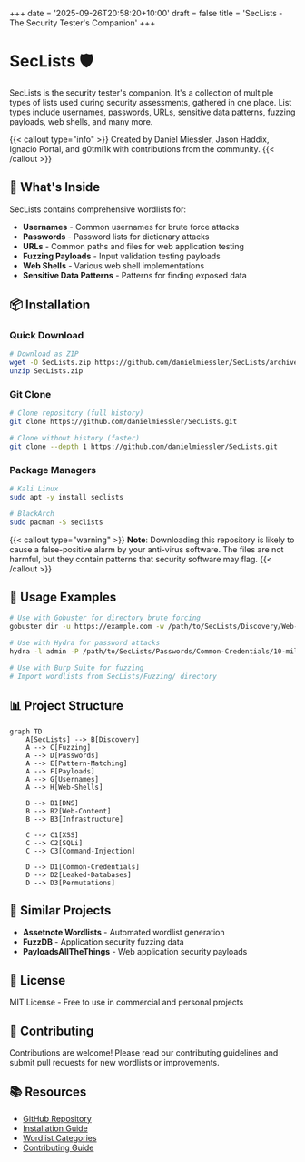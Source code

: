 +++
date = '2025-09-26T20:58:20+10:00'
draft = false
title = 'SecLists - The Security Tester\'s Companion'
+++

# SecLists 🛡️

SecLists is the security tester's companion. It's a collection of multiple types of lists used during security assessments, gathered in one place. List types include usernames, passwords, URLs, sensitive data patterns, fuzzing payloads, web shells, and many more.

{{< callout type="info" >}}
Created by Daniel Miessler, Jason Haddix, Ignacio Portal, and g0tmi1k with contributions from the community.
{{< /callout >}}

## 🎯 What's Inside

SecLists contains comprehensive wordlists for:

- **Usernames** - Common usernames for brute force attacks
- **Passwords** - Password lists for dictionary attacks
- **URLs** - Common paths and files for web application testing
- **Fuzzing Payloads** - Input validation testing payloads
- **Web Shells** - Various web shell implementations
- **Sensitive Data Patterns** - Patterns for finding exposed data

## 📦 Installation

### Quick Download
```bash
# Download as ZIP
wget -O SecLists.zip https://github.com/danielmiessler/SecLists/archive/master.zip
unzip SecLists.zip
```

### Git Clone
```bash
# Clone repository (full history)
git clone https://github.com/danielmiessler/SecLists.git

# Clone without history (faster)
git clone --depth 1 https://github.com/danielmiessler/SecLists.git
```

### Package Managers
```bash
# Kali Linux
sudo apt -y install seclists

# BlackArch
sudo pacman -S seclists
```

{{< callout type="warning" >}}
**Note**: Downloading this repository is likely to cause a false-positive alarm by your anti-virus software. The files are not harmful, but they contain patterns that security software may flag.
{{< /callout >}}

## 🚀 Usage Examples

```bash
# Use with Gobuster for directory brute forcing
gobuster dir -u https://example.com -w /path/to/SecLists/Discovery/Web-Content/directory-list-2.3-medium.txt

# Use with Hydra for password attacks
hydra -l admin -P /path/to/SecLists/Passwords/Common-Credentials/10-million-password-list-top-1000.txt ssh://target

# Use with Burp Suite for fuzzing
# Import wordlists from SecLists/Fuzzing/ directory
```

## 📊 Project Structure

```mermaid
graph TD
    A[SecLists] --> B[Discovery]
    A --> C[Fuzzing]
    A --> D[Passwords]
    A --> E[Pattern-Matching]
    A --> F[Payloads]
    A --> G[Usernames]
    A --> H[Web-Shells]

    B --> B1[DNS]
    B --> B2[Web-Content]
    B --> B3[Infrastructure]

    C --> C1[XSS]
    C --> C2[SQLi]
    C --> C3[Command-Injection]

    D --> D1[Common-Credentials]
    D --> D2[Leaked-Databases]
    D --> D3[Permutations]
```

## 🔗 Similar Projects

- **Assetnote Wordlists** - Automated wordlist generation
- **FuzzDB** - Application security fuzzing data
- **PayloadsAllTheThings** - Web application security payloads

## 📄 License

MIT License - Free to use in commercial and personal projects

## 🤝 Contributing

Contributions are welcome! Please read our contributing guidelines and submit pull requests for new wordlists or improvements.

## 📚 Resources

- [GitHub Repository](https://github.com/danielmiessler/SecLists)
- [Installation Guide](/docs/installation)
- [Wordlist Categories](/docs/lists)
- [Contributing Guide](https://github.com/danielmiessler/SecLists/blob/master/CONTRIBUTING.md)
